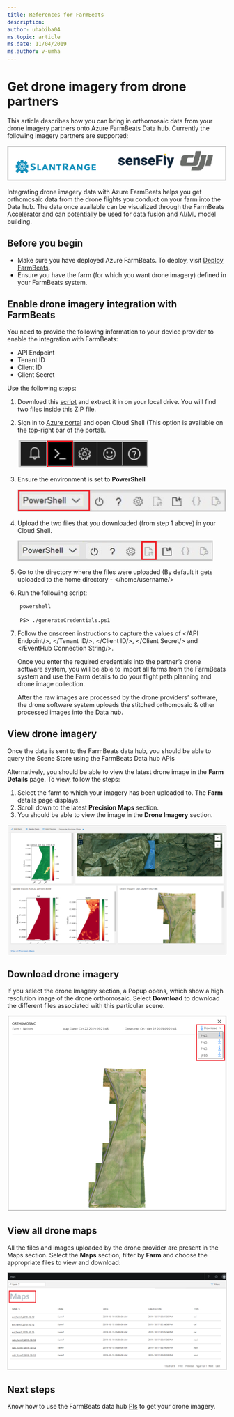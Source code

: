 ```yaml
---
title: References for FarmBeats
description:
author: uhabiba04
ms.topic: article
ms.date: 11/04/2019
ms.author: v-umha
---
```


# Get drone imagery from drone partners

This article describes how you can bring in orthomosaic data from your drone imagery partners onto Azure FarmBeats Data hub. Currently the following imagery partners are supported:  

  ![Project Farm Beats](./media/get-drone-imagery-from-drone-partner/drone-partner-1.png)

Integrating drone imagery data with Azure FarmBeats helps you get orthomosaic data from the drone flights you conduct on your farm into the Data hub. The data once available can be visualized through the FarmBeats Accelerator and can potentially be used for data fusion and AI/ML model building.

## Before you begin

  - Make sure you have deployed Azure FarmBeats. To deploy, visit [Deploy FarmBeats](prepare-for-deployment.md).
  - Ensure you have the farm (for which you want drone imagery) defined in your FarmBeats system.

## Enable drone imagery integration with FarmBeats   

You need to provide the following information to your device provider to enable the integration with FarmBeats:  
 - API Endpoint  
 - Tenant ID  
 - Client ID  
 - Client Secret  

Use the following steps:

1. Download this [script](https://aka.ms/farmbeatspartnerscript) and extract it in on your local drive. You will find two files inside this ZIP file.  
2. Sign in to [Azure portal](https://portal.azure.com/) and open Cloud Shell (This option is available on the top-right bar of the portal).   

    ![Project Farm Beats](./media/get-drone-imagery-from-drone-partner/navigation-bar-1.png)

3. Ensure the environment is set to **PowerShell**

    ![Project Farm Beats](./media/get-drone-imagery-from-drone-partner/power-shell-new-1.png)

4. Upload the two files that you downloaded (from step 1 above) in your Cloud Shell.  

    ![Project Farm Beats](./media/get-drone-imagery-from-drone-partner/power-shell-two-1.png)

5. Go to the directory where the files were uploaded (By default it gets uploaded to the home directory - </home/username/>  
6. Run the following script:

```
    powershell

    PS> ./generateCredentials.ps1

```

7. Follow the onscreen instructions to capture the values of </API Endpoint/>, </Tenant ID/>, </Client ID/>, </Client Secret/> and </EventHub Connection String/>.

    Once you enter the required credentials into the partner’s drone software system, you will be able to import all farms from the FarmBeats system and use the Farm details to do your flight path planning and drone image collection.

    After the raw images are processed by the drone providers’ software, the drone software system uploads the stitched orthomosaic & other processed images into the Data hub.

## View drone imagery

Once the data is sent to the FarmBeats data hub, you should be able to query the Scene Store using the FarmBeats Data hub APIs

Alternatively, you should be able to view the latest drone image in the **Farm Details** page. To view, follow the steps:  

1. Select the farm to which your imagery has been uploaded to. The **Farm** details page displays.
2. Scroll down to the latest **Precision Maps** section.
3. You should be able to view the image in the **Drone Imagery** section.

  ![Project Farm Beats](./media/get-drone-imagery-from-drone-partner/drone-imagery-1.png)

## Download drone imagery

If you select the drone Imagery section, a Popup opens, which show a high resolution image of the drone orthomosaic. Select **Download** to download the different files associated with this particular scene.

![Project Farm Beats](./media/get-drone-imagery-from-drone-partner/download-drone-imagery-1.png)

## View all drone maps

All the files and images uploaded by the drone provider are present in the Maps section. Select the **Maps** section, filter by **Farm** and choose the appropriate files to view and download:

  ![Project Farm Beats](./media/get-drone-imagery-from-drone-partner/view-drone-maps-1.png)

## Next steps

Know how to use the FarmBeats data hub [PIs](references-for-farmbeats.md#rest-api) to get your drone imagery.
